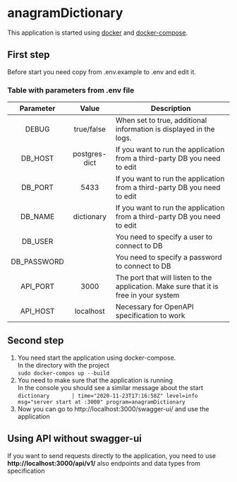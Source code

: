 # anagramDictionary
This application is started using [docker](https://www.docker.com/) and [docker-compose](https://docs.docker.com/compose/).  
## First step
Before start you need copy from .env.example to .env and edit it.
### Table with parameters from .env file
| Parameter     | Value         | Description  |
| :-------------: |:-------------:| -----|
| DEBUG         | true/false    | When set to true, additional information is displayed in the logs. |
| DB_HOST       | postgres-dict | If you want to run the application from a third-party DB you need to edit |
| DB_PORT       | 5433          | If you want to run the application from a third-party DB you need to edit |
| DB_NAME       | dictionary    | If you want to run the application from a third-party DB you need to edit |
| DB_USER       |               | You need to specify a user to connect to DB |
| DB_PASSWORD   |               | You need to specify a password to connect to DB |
| API_PORT      | 3000          | The port that will listen to the application. Make sure that it is free in your system |
| API_HOST      | localhost     | Necessary for OpenAPI specification to work |
## Second step
1. You need start the application using docker-compose.  
In the directory with the project  
`sudo docker-compos up --build`  
2. You need to make sure that the application is running  
   In the console you should see a similar message about the start  
`dictionary       | time="2020-11-23T17:16:58Z" level=info msg="server start at :3000" program=anagramDictionary`  
3. Now you can go to http://localhost:3000/swagger-ui/ and use the application 
## Using API without swagger-ui
If you want to send requests directly to the application, you need to use **http://localhost:3000/api/v1/** also endpoints and data types from specification
